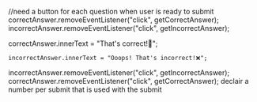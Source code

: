 //need a button for each question when user is ready to submit
correctAnswer.removeEventListener("click", getCorrectAnswer);
incorrectAnswer.removeEventListener("click", getIncorrectAnswer);

correctAnswer.innerText = "That's correct!🎉";

    incorrectAnswer.innerText = "Ooops! That's incorrect!❌";

incorrectAnswer.removeEventListener("click", getIncorrectAnswer);
correctAnswer.removeEventListener("click", getCorrectAnswer);
declair a number per submit that is used with the submit
